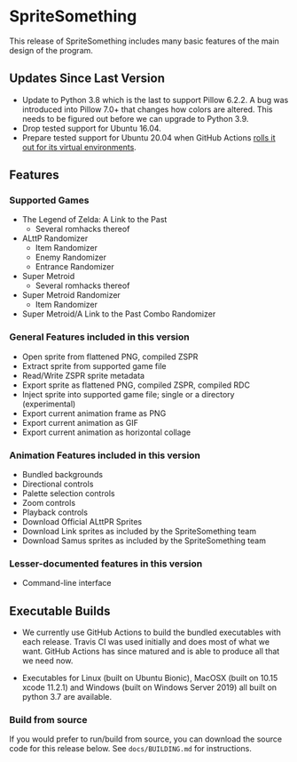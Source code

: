 # SpriteSomething

This release of SpriteSomething includes many basic features of the main design of the program.

## Updates Since Last Version

* Update to Python 3.8 which is the last to support Pillow 6.2.2. A bug was introduced into Pillow 7.0+ that changes how colors are altered. This needs to be figured out before we can upgrade to Python 3.9.
* Drop tested support for Ubuntu 16.04.
* Prepare tested support for Ubuntu 20.04 when GitHub Actions [rolls it out for its virtual environments](https://github.com/actions/virtual-environments/issues/1816).

## Features

### Supported Games

* The Legend of Zelda: A Link to the Past
  * Several romhacks thereof
* ALttP Randomizer
  * Item Randomizer
  * Enemy Randomizer
  * Entrance Randomizer
* Super Metroid
  * Several romhacks thereof
* Super Metroid Randomizer
  * Item Randomizer
* Super Metroid/A Link to the Past Combo Randomizer

### General Features included in this version

* Open sprite from flattened PNG, compiled ZSPR
* Extract sprite from supported game file
* Read/Write ZSPR sprite metadata
* Export sprite as flattened PNG, compiled ZSPR, compiled RDC
* Inject sprite into supported game file; single or a directory (experimental)
* Export current animation frame as PNG
* Export current animation as GIF
* Export current animation as horizontal collage

### Animation Features included in this version

* Bundled backgrounds
* Directional controls
* Palette selection controls
* Zoom controls
* Playback controls
* Download Official ALttPR Sprites
* Download Link sprites as included by the SpriteSomething team
* Download Samus sprites as included by the SpriteSomething team

### Lesser-documented features in this version

* Command-line interface

## Executable Builds

* We currently use GitHub Actions to build the bundled executables with each release. Travis CI was used initially and does most of what we want. GitHub Actions has since matured and is able to produce all that we need now.

* Executables for Linux (built on Ubuntu Bionic), MacOSX (built on 10.15 xcode 11.2.1) and Windows (built on Windows Server 2019) all built on python 3.7 are available.

### Build from source

If you would prefer to run/build from source, you can download the source code for this release below.  See `docs/BUILDING.md` for instructions.
